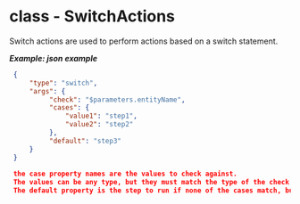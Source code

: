 # class - SwitchActionsSwitch actions are used to perform actions based on a switch statement.***Example: json example***```json {       "type": "switch",       "args": {            "check": "$parameters.entityName",            "cases": {                "value1": "step1",                "value2": "step2"            },            "default": "step3"       }   }     the case property names are the values to check against.   The values can be any type, but they must match the type of the check value.   The default property is the step to run if none of the cases match, but is not required.  ```